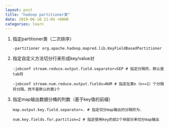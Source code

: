 ```yaml
---
layout: post
title: "hadoop partitioner类"
date: 2019-06-10 21:04 +0800
categories: learn
---
```


1. 指定partitioner类（二次排序）

   `-partitioner org.apache.hadoop.mapred.lib.KeyFieldBasedPartitioner`

2. 指定自定义方法切分行来形成key/value对

   `-jobconf stream.reduce.output.field.separator=SEP # 指定分隔符，默认是tab符` 

   `-jobconf stream.num.reduce.output.fields=NUM # 指定在第n（n>=1）个分隔符分隔，而不是默认的第1个`

3. 指定map输出数据分桶的列数（基于key值的前缀）

   `map.output.key.field.separator=. # 指定切分map输出的分隔符为. ` 

   `num.key.fields.for.partition=2 # 指定使用key的前2个块部分来切分map输出`


